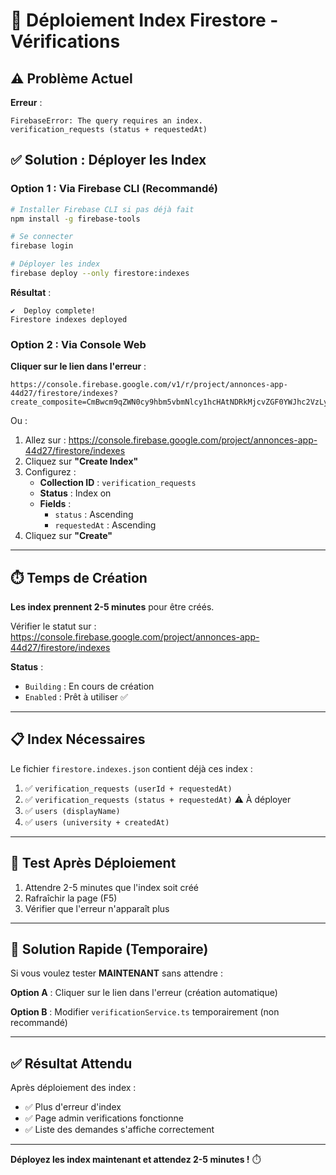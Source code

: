 # 🚀 Déploiement Index Firestore - Vérifications

## ⚠️ Problème Actuel

**Erreur** :
```
FirebaseError: The query requires an index. 
verification_requests (status + requestedAt)
```

## ✅ Solution : Déployer les Index

### Option 1 : Via Firebase CLI (Recommandé)

```bash
# Installer Firebase CLI si pas déjà fait
npm install -g firebase-tools

# Se connecter
firebase login

# Déployer les index
firebase deploy --only firestore:indexes
```

**Résultat** :
```
✔  Deploy complete!
Firestore indexes deployed
```

### Option 2 : Via Console Web

**Cliquer sur le lien dans l'erreur** :
```
https://console.firebase.google.com/v1/r/project/annonces-app-44d27/firestore/indexes?create_composite=CmBwcm9qZWN0cy9hbm5vbmNlcy1hcHAtNDRkMjcvZGF0YWJhc2VzLyhkZWZhdWx0KS9jb2xsZWN0aW9uR3JvdXBzL3ZlcmlmaWNhdGlvbl9yZXF1ZXN0cy9pbmRleGVzL18QARoKCgZzdGF0dXMQARoPCgtyZXF1ZXN0ZWRBdBABGgwKCF9fbmFtZV9fEAE
```

Ou :

1. Allez sur : https://console.firebase.google.com/project/annonces-app-44d27/firestore/indexes
2. Cliquez sur **"Create Index"**
3. Configurez :
   - **Collection ID** : `verification_requests`
   - **Status** : Index on
   - **Fields** :
     - `status` : Ascending
     - `requestedAt` : Ascending
4. Cliquez sur **"Create"**

---

## ⏱️ Temps de Création

**Les index prennent 2-5 minutes** pour être créés.

Vérifier le statut sur :
https://console.firebase.google.com/project/annonces-app-44d27/firestore/indexes

**Status** :
- `Building` : En cours de création
- `Enabled` : Prêt à utiliser ✅

---

## 📋 Index Nécessaires

Le fichier `firestore.indexes.json` contient déjà ces index :

1. ✅ `verification_requests (userId + requestedAt)`
2. ✅ `verification_requests (status + requestedAt)` ⚠️ À déployer
3. ✅ `users (displayName)`
4. ✅ `users (university + createdAt)`

---

## 🧪 Test Après Déploiement

1. Attendre 2-5 minutes que l'index soit créé
2. Rafraîchir la page (F5)
3. Vérifier que l'erreur n'apparaît plus

---

## 🎯 Solution Rapide (Temporaire)

Si vous voulez tester **MAINTENANT** sans attendre :

**Option A** : Cliquer sur le lien dans l'erreur (création automatique)

**Option B** : Modifier `verificationService.ts` temporairement (non recommandé)

---

## ✅ Résultat Attendu

Après déploiement des index :
- ✅ Plus d'erreur d'index
- ✅ Page admin verifications fonctionne
- ✅ Liste des demandes s'affiche correctement

---

**Déployez les index maintenant et attendez 2-5 minutes !** ⏱️

